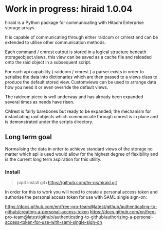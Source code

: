 # Work in progress: hiraid 1.0.04
hiraid is a Python package for communicating with Hitachi Enterprise storage arrays.

It is capable of communicating through either raidcom or cmrest and can be extended to utilise other communication methods.

Each command / cmrest output is stored in a logical structure beneath storageobject.views, this view can be saved as a cache file and reloaded onto the raid object in a subsequent script.

For each api capability ( raidcom / cmrest ) a parser exists in order to serialise the data into dictionaries which are then passed to a views class to produce the default stored view. Customviews can be used to arrange data how you need it or even override the default views.

The raidcom piece is well underway and has already been expanded several times as needs have risen.

CMrest is fairly barebones but ready to be expanded; the mechanism for instantiating raid objects which communicate through cmrest is in place and is demonstrated under the scripts directory.

## Long term goal
Normalising the data in order to achieve standard views of the storage no matter which api is used would allow for the highest degree of flexibility and is the current long term aspiration for this utility.

### Install
> pip3 install git+https://github.com/hv-ps/hiraid.git

In order for this to work you will need to create a personal access token and authorise the personal access token for use with SAML single sign-on: 

https://docs.github.com/en/free-pro-team@latest/github/authenticating-to-github/creating-a-personal-access-token 
https://docs.github.com/en/free-pro-team@latest/github/authenticating-to-github/authorizing-a-personal-access-token-for-use-with-saml-single-sign-on


